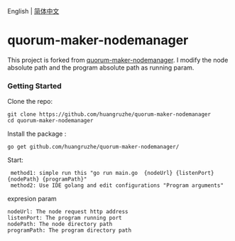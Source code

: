English | [简体中文](./README-zh_CN.md) 
# quorum-maker-nodemanager

This project is forked from [quorum-maker-nodemanager](https://github.com/synechron-finlabs/quorum-maker-nodemanager "quorum-maker-nodemanager"). I modify the node absolute path and the program absolute path as running param.

### Getting Started

Clone the repo:
<pre><code>git clone https://github.com/huangruzhe/quorum-maker-nodemanager
cd quorum-maker-nodemanager</code></pre>

Install the package :
<pre><code>go get github.com/huangruzhe/quorum-maker-nodemanager/</code></pre>


Start:
<pre><code> method1: simple run this "go run main.go  {nodeUrl} {listenPort} {nodePath} {programPath}"
 method2: Use IDE golang and edit configurations "Program arguments"</code></pre>

 expresion param
 <pre><code>nodeUrl: The node request http address
listenPort: The program running port
nodePath: The node directory path
programPath: The program directory path</code></pre>
